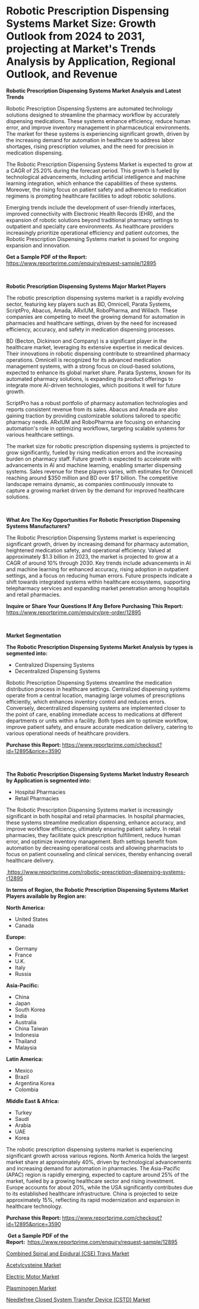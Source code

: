 <p><h1>Robotic Prescription Dispensing Systems Market Size: Growth Outlook from 2024 to 2031, projecting at Market's Trends Analysis by Application, Regional Outlook, and Revenue</h1></p><p><strong>Robotic Prescription Dispensing Systems Market Analysis and Latest Trends</strong></p>
<p><p>Robotic Prescription Dispensing Systems are automated technology solutions designed to streamline the pharmacy workflow by accurately dispensing medications. These systems enhance efficiency, reduce human error, and improve inventory management in pharmaceutical environments. The market for these systems is experiencing significant growth, driven by the increasing demand for automation in healthcare to address labor shortages, rising prescription volumes, and the need for precision in medication dispensing.</p><p>The Robotic Prescription Dispensing Systems Market is expected to grow at a CAGR of 25.20% during the forecast period. This growth is fueled by technological advancements, including artificial intelligence and machine learning integration, which enhance the capabilities of these systems. Moreover, the rising focus on patient safety and adherence to medication regimens is prompting healthcare facilities to adopt robotic solutions.</p><p>Emerging trends include the development of user-friendly interfaces, improved connectivity with Electronic Health Records (EHR), and the expansion of robotic solutions beyond traditional pharmacy settings to outpatient and specialty care environments. As healthcare providers increasingly prioritize operational efficiency and patient outcomes, the Robotic Prescription Dispensing Systems market is poised for ongoing expansion and innovation.</p></p>
<p><strong>Get a Sample PDF of the Report:&nbsp;</strong> <a href="https://www.reportprime.com/enquiry/request-sample/12895">https://www.reportprime.com/enquiry/request-sample/12895</a></p>
<p>&nbsp;</p>
<p><strong>Robotic Prescription Dispensing Systems Major Market Players</strong></p>
<p><p>The robotic prescription dispensing systems market is a rapidly evolving sector, featuring key players such as BD, Omnicell, Parata Systems, ScriptPro, Abacus, Amada, ARxIUM, RoboPharma, and Willach. These companies are competing to meet the growing demand for automation in pharmacies and healthcare settings, driven by the need for increased efficiency, accuracy, and safety in medication dispensing processes.</p><p>BD (Becton, Dickinson and Company) is a significant player in the healthcare market, leveraging its extensive expertise in medical devices. Their innovations in robotic dispensing contribute to streamlined pharmacy operations. Omnicell is recognized for its advanced medication management systems, with a strong focus on cloud-based solutions, expected to enhance its global market share. Parata Systems, known for its automated pharmacy solutions, is expanding its product offerings to integrate more AI-driven technologies, which positions it well for future growth.</p><p>ScriptPro has a robust portfolio of pharmacy automation technologies and reports consistent revenue from its sales. Abacus and Amada are also gaining traction by providing customizable solutions tailored to specific pharmacy needs. ARxIUM and RoboPharma are focusing on enhancing automation's role in optimizing workflows, targeting scalable systems for various healthcare settings.</p><p>The market size for robotic prescription dispensing systems is projected to grow significantly, fueled by rising medication errors and the increasing burden on pharmacy staff. Future growth is expected to accelerate with advancements in AI and machine learning, enabling smarter dispensing systems. Sales revenue for these players varies, with estimates for Omnicell reaching around $350 million and BD over $17 billion. The competitive landscape remains dynamic, as companies continuously innovate to capture a growing market driven by the demand for improved healthcare solutions.</p></p>
<p>&nbsp;</p>
<p><strong>What Are The Key Opportunities For Robotic Prescription Dispensing Systems Manufacturers?</strong></p>
<p><p>The Robotic Prescription Dispensing Systems market is experiencing significant growth, driven by increasing demand for pharmacy automation, heightened medication safety, and operational efficiency. Valued at approximately $1.3 billion in 2023, the market is projected to grow at a CAGR of around 10% through 2030. Key trends include advancements in AI and machine learning for enhanced accuracy, rising adoption in outpatient settings, and a focus on reducing human errors. Future prospects indicate a shift towards integrated systems within healthcare ecosystems, supporting telepharmacy services and expanding market penetration among hospitals and retail pharmacies.</p></p>
<p><strong>Inquire or Share Your Questions If Any Before Purchasing This Report:</strong> <a href="https://www.reportprime.com/enquiry/pre-order/12895">https://www.reportprime.com/enquiry/pre-order/12895</a></p>
<p>&nbsp;</p>
<p><strong>Market Segmentation</strong></p>
<p><strong>The Robotic Prescription Dispensing Systems Market Analysis by types is segmented into:</strong></p>
<p><ul><li>Centralized Dispensing Systems</li><li>Decentralized Dispensing Systems</li></ul></p>
<p><p>Robotic Prescription Dispensing Systems streamline the medication distribution process in healthcare settings. Centralized dispensing systems operate from a central location, managing large volumes of prescriptions efficiently, which enhances inventory control and reduces errors. Conversely, decentralized dispensing systems are implemented closer to the point of care, enabling immediate access to medications at different departments or units within a facility. Both types aim to optimize workflow, improve patient safety, and ensure accurate medication delivery, catering to various operational needs of healthcare providers.</p></p>
<p><strong>Purchase this Report:&nbsp;</strong><a href="https://www.reportprime.com/checkout?id=12895&price=3590">https://www.reportprime.com/checkout?id=12895&price=3590</a></p>
<p>&nbsp;</p>
<p><strong>The Robotic Prescription Dispensing Systems Market Industry Research by Application is segmented into:</strong></p>
<p><ul><li>Hospital Pharmacies</li><li>Retail Pharmacies</li></ul></p>
<p><p>The Robotic Prescription Dispensing Systems market is increasingly significant in both hospital and retail pharmacies. In hospital pharmacies, these systems streamline medication dispensing, enhance accuracy, and improve workflow efficiency, ultimately ensuring patient safety. In retail pharmacies, they facilitate quick prescription fulfillment, reduce human error, and optimize inventory management. Both settings benefit from automation by decreasing operational costs and allowing pharmacists to focus on patient counseling and clinical services, thereby enhancing overall healthcare delivery.</p></p>
<p><a href="https://www.reportprime.com/robotic-prescription-dispensing-systems-r12895">&nbsp;https://www.reportprime.com/robotic-prescription-dispensing-systems-r12895</a></p>
<p><strong>In terms of Region, the Robotic Prescription Dispensing Systems Market Players available by Region are:</strong></p>
<p>
    <p> <strong> North America: </strong>
        <ul>
            <li>United States</li>
            <li>Canada</li>
        </ul>
        </p> 
    <p> <strong> Europe: </strong>
        <ul>
            <li>Germany</li>
            <li>France</li>
            <li>U.K.</li>
            <li>Italy</li>
            <li>Russia</li>
        </ul>
        </p> 
    <p> <strong> Asia-Pacific: </strong>
        <ul>
            <li>China</li>
            <li>Japan</li>
            <li>South Korea</li>
            <li>India</li>
            <li>Australia</li>
            <li>China Taiwan</li>
            <li>Indonesia</li>
            <li>Thailand</li>
            <li>Malaysia</li>
        </ul>
        </p> 
    <p> <strong> Latin America: </strong>
        <ul>
            <li>Mexico</li>
            <li>Brazil</li>
            <li>Argentina Korea</li>
            <li>Colombia</li>
        </ul>
        </p> 
    <p> <strong> Middle East & Africa: </strong>
        <ul>
            <li>Turkey</li>
            <li>Saudi</li>
            <li>Arabia</li>
            <li>UAE</li>
            <li>Korea</li>
        </ul>
    </p>
    </p>
<p><p>The robotic prescription dispensing systems market is experiencing significant growth across various regions. North America holds the largest market share at approximately 40%, driven by technological advancements and increasing demand for automation in pharmacies. The Asia-Pacific (APAC) region is rapidly emerging, expected to capture around 25% of the market, fueled by a growing healthcare sector and rising investment. Europe accounts for about 20%, while the USA significantly contributes due to its established healthcare infrastructure. China is projected to seize approximately 15%, reflecting its rapid modernization and expansion in healthcare technology.</p></p>
<p><strong>Purchase this Report: </strong><a href="https://www.reportprime.com/checkout?id=12895&price=3590">https://www.reportprime.com/checkout?id=12895&price=3590</a></p>
<p>&nbsp;<strong>Get a Sample PDF of the Report:&nbsp;&nbsp;</strong><a href="https://www.reportprime.com/enquiry/request-sample/12895">https://www.reportprime.com/enquiry/request-sample/12895</a></p>
<p><strong></strong></p>
<p><p><a href="https://issuu.com/reportprime-2/docs/combined-spinal-and-epidural-cse-tr_1d1db104c3b095">Combined Spinal and Epidural (CSE) Trays Market</a></p><p><a href="https://www.linkedin.com/pulse/acetylcysteine-market-global-regional-analysis-focus-region-gw7be?trackingId=tcOV%2BpX1RYWDNB%2FtLqrzHw%3D%3D">Acetylcysteine Market</a></p><p><a href="https://medium.com/@rachel.payne546456/global-electric-motor-market-trends-and-innovations-a-forward-looking-analysis-2024-2031-ee771e61b3f9">Electric Motor Market</a></p><p><a href="https://www.linkedin.com/pulse/plasminogen-market-outlook-complete-industry-analysis-pwipc?trackingId=kVVJcRJKROCVszTwQgqmbg%3D%3D">Plasminogen Market</a></p><p><a href="https://issuu.com/reportprime-2/docs/needlefree-closed-system-transfer-d_ab0dd6ae0c482d">Needlefree Closed System Transfer Device (CSTD) Market</a></p></p>